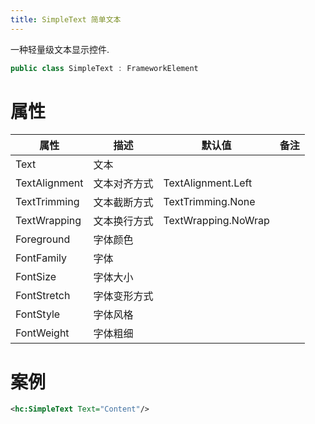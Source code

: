 ```yaml
---
title: SimpleText 简单文本
---
```


一种轻量级文本显示控件.

```cs
public class SimpleText : FrameworkElement
```

# 属性

|属性|描述|默认值|备注|
|-|-|-|-|
|Text|文本|||
|TextAlignment|文本对齐方式|TextAlignment.Left||
|TextTrimming|文本截断方式|TextTrimming.None||
|TextWrapping|文本换行方式|TextWrapping.NoWrap||
|Foreground|字体颜色|||
|FontFamily|字体|||
|FontSize|字体大小|||
|FontStretch|字体变形方式|||
|FontStyle|字体风格|||
|FontWeight|字体粗细||||

# 案例

```xml
<hc:SimpleText Text="Content"/>
```